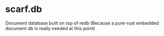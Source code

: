 # scarf.db
Document database built on top of redb (Because a pure-rust embedded document db is really needed at this point) 
